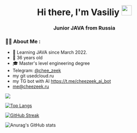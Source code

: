 <h1 align="center">Hi there, I'm Vasiliy</a> 
<img src="https://github.com/blackcater/blackcater/raw/main/images/Hi.gif" height="32"/></h1>
<h3 align="center"> Junior JAVA from Russia</h3>

### :man_technologist: About Me :
- :telescope: Learning JAVA since March 2022.
- :runner: 36 years old
- :mortar_board: Master's level engineering degree
- Telegram: [@chee_zeek](https://t.me/chee_zeek)
- my git usedcloud.ru
- my TG bot with AI https://t.me/cheezeek_ai_bot
- me@cheezeek.ru

![](https://komarev.com/ghpvc/?username=santi15355)

[![Top Langs](https://github-readme-stats.vercel.app/api/top-langs/?username=santi15355&layout=compact&theme=vision-friendly-dark)](https://github.com/anuraghazra/github-readme-stats)

[![GitHub Streak](http://github-readme-streak-stats.herokuapp.com?user=santi15355&theme=dark)](https://git.io/streak-stats)

![Anurag's GitHub stats](https://github-readme-stats.vercel.app/api?username=santi15355&show_icons=true&theme=radical)
